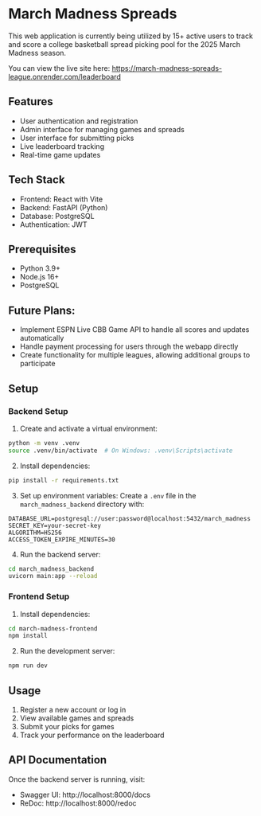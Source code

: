 # March Madness Spreads

This web application is currently being utilized by 15+ active users to track and score a college basketball spread picking pool for the 2025 March Madness season.

You can view the live site here: 
https://march-madness-spreads-league.onrender.com/leaderboard


## Features

- User authentication and registration
- Admin interface for managing games and spreads
- User interface for submitting picks
- Live leaderboard tracking
- Real-time game updates

## Tech Stack

- Frontend: React with Vite
- Backend: FastAPI (Python)
- Database: PostgreSQL
- Authentication: JWT

## Prerequisites

- Python 3.9+
- Node.js 16+
- PostgreSQL

## Future Plans:
- Implement ESPN Live CBB Game API to handle all scores and updates automatically
- Handle payment processing for users through the webapp directly
- Create functionality for multiple leagues, allowing additional groups to participate

## Setup

### Backend Setup

1. Create and activate a virtual environment:
```bash
python -m venv .venv
source .venv/bin/activate  # On Windows: .venv\Scripts\activate
```

2. Install dependencies:
```bash
pip install -r requirements.txt
```

3. Set up environment variables:
Create a `.env` file in the `march_madness_backend` directory with:
```
DATABASE_URL=postgresql://user:password@localhost:5432/march_madness
SECRET_KEY=your-secret-key
ALGORITHM=HS256
ACCESS_TOKEN_EXPIRE_MINUTES=30
```

4. Run the backend server:
```bash
cd march_madness_backend
uvicorn main:app --reload
```

### Frontend Setup

1. Install dependencies:
```bash
cd march-madness-frontend
npm install
```

2. Run the development server:
```bash
npm run dev
```

## Usage

1. Register a new account or log in
2. View available games and spreads
3. Submit your picks for games
4. Track your performance on the leaderboard

## API Documentation

Once the backend server is running, visit:
- Swagger UI: http://localhost:8000/docs
- ReDoc: http://localhost:8000/redoc
